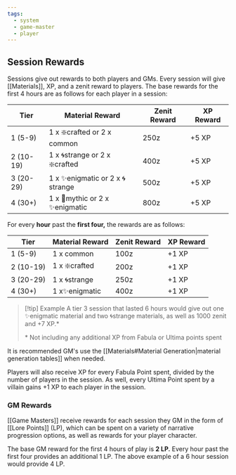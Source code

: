 ```yaml
---
tags:
  - system
  - game-master
  - player
---
```

## Session Rewards
Sessions give out rewards to both players and GMs. Every session will give [[Materials]], XP, and a zenit reward to players. The base rewards for the first 4 hours are as follows for each player in a session:

| Tier      | Material Reward                 | Zenit Reward | XP Reward |
| --------- | ------------------------------- | ------------ | --------- |
| 1 (5-9)   | 1 x ❇️crafted or 2 x common     | 250z         | +5 XP     |
| 2 (10-19) | 1 x 🌀strange or 2 x ❇️crafted  | 400z         | +5 XP     |
| 3 (20-29) | 1 x ✨enigmatic or 2 x 🌀strange | 500z         | +5 XP     |
| 4 (30+)   | 1 x 🌠mythic or 2 x ✨enigmatic  | 800z         | +5 XP     |

For every **hour** past the **first four,** the rewards are as follows:

| Tier      | Material Reward | Zenit Reward | XP Reward |
| --------- | --------------- | ------------ | --------- |
| 1 (5-9)   | 1 x common      | 100z         | +1 XP     |
| 2 (10-19) | 1 x ❇️crafted   | 200z         | +1 XP     |
| 3 (20-29) | 1 x 🌀strange   | 250z         | +1 XP     |
| 4 (30+)   | 1 x✨enigmatic   | 400z         | +1 XP     |

> [!tip] Example
> A tier 3 session that lasted 6 hours would give out one ✨enigmatic material and two  🌀strange materials, as well as 1000 zenit and +7 XP.*
> 
> \* Not including any additional XP from Fabula or Ultima points spent

It is recommended GM's use the [[Materials#Material Generation|material generation tables]] when needed.

Players will also receive XP for every Fabula Point spent, divided by the number of players in the session. As well, every Ultima Point spent by a villain gains +1 XP to each player in the session.
### GM Rewards
[[Game Masters]] receive rewards for each session they GM in the form of [[Lore Points]] (LP), which can be spent on a variety of narrative progression options, as well as rewards for your player character.

The base GM reward for the first 4 hours of play is **2 LP.** Every hour past the first four provides an additional 1 LP. The above example of a 6 hour session would provide 4 LP.